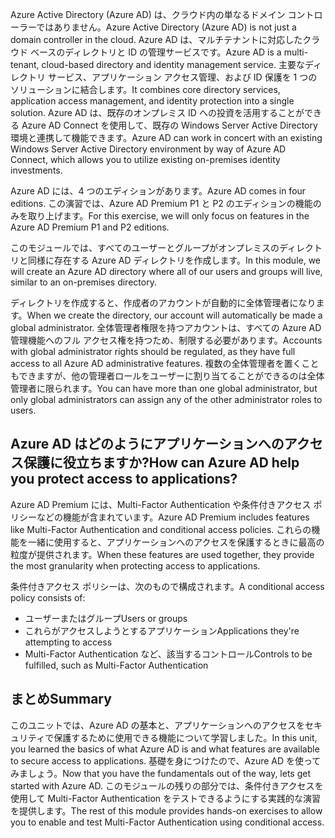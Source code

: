 <span data-ttu-id="d3cfc-101">Azure Active Directory (Azure AD) は、クラウド内の単なるドメイン コントローラーではありません。</span><span class="sxs-lookup"><span data-stu-id="d3cfc-101">Azure Active Directory (Azure AD) is not just a domain controller in the cloud.</span></span> <span data-ttu-id="d3cfc-102">Azure AD は、マルチテナントに対応したクラウド ベースのディレクトリと ID の管理サービスです。</span><span class="sxs-lookup"><span data-stu-id="d3cfc-102">Azure AD is a multi-tenant, cloud-based directory and identity management service.</span></span> <span data-ttu-id="d3cfc-103">主要なディレクトリ サービス、アプリケーション アクセス管理、および ID 保護を 1 つのソリューションに結合します。</span><span class="sxs-lookup"><span data-stu-id="d3cfc-103">It combines core directory services, application access management, and identity protection into a single solution.</span></span> <span data-ttu-id="d3cfc-104">Azure AD は、既存のオンプレミス ID への投資を活用することができる Azure AD Connect を使用して、既存の Windows Server Active Directory 環境と連携して機能できます。</span><span class="sxs-lookup"><span data-stu-id="d3cfc-104">Azure AD can work in concert with an existing Windows Server Active Directory environment by way of Azure AD Connect, which allows you to utilize existing on-premises identity investments.</span></span>

<span data-ttu-id="d3cfc-105">Azure AD には、4 つのエディションがあります。</span><span class="sxs-lookup"><span data-stu-id="d3cfc-105">Azure AD comes in four editions.</span></span> <span data-ttu-id="d3cfc-106">この演習では、Azure AD Premium P1 と P2 のエディションの機能のみを取り上げます。</span><span class="sxs-lookup"><span data-stu-id="d3cfc-106">For this exercise, we will only focus on features in the Azure AD Premium P1 and P2 editions.</span></span>

<span data-ttu-id="d3cfc-107">このモジュールでは、すべてのユーザーとグループがオンプレミスのディレクトリと同様に存在する Azure AD ディレクトリを作成します。</span><span class="sxs-lookup"><span data-stu-id="d3cfc-107">In this module, we will create an Azure AD directory where all of our users and groups will live, similar to an on-premises directory.</span></span>

<span data-ttu-id="d3cfc-108">ディレクトリを作成すると、作成者のアカウントが自動的に全体管理者になります。</span><span class="sxs-lookup"><span data-stu-id="d3cfc-108">When we create the directory, our account will automatically be made a global administrator.</span></span> <span data-ttu-id="d3cfc-109">全体管理者権限を持つアカウントは、すべての Azure AD 管理機能へのフル アクセス権を持つため、制限する必要があります。</span><span class="sxs-lookup"><span data-stu-id="d3cfc-109">Accounts with global administrator rights should be regulated, as they have full access to all Azure AD administrative features.</span></span> <span data-ttu-id="d3cfc-110">複数の全体管理者を置くこともできますが、他の管理者ロールをユーザーに割り当てることができるのは全体管理者に限られます。</span><span class="sxs-lookup"><span data-stu-id="d3cfc-110">You can have more than one global administrator, but only global administrators can assign any of the other administrator roles to users.</span></span>

## <a name="how-can-azure-ad-help-you-protect-access-to-applications"></a><span data-ttu-id="d3cfc-111">Azure AD はどのようにアプリケーションへのアクセス保護に役立ちますか?</span><span class="sxs-lookup"><span data-stu-id="d3cfc-111">How can Azure AD help you protect access to applications?</span></span>

<span data-ttu-id="d3cfc-112">Azure AD Premium には、Multi-Factor Authentication や条件付きアクセス ポリシーなどの機能が含まれています。</span><span class="sxs-lookup"><span data-stu-id="d3cfc-112">Azure AD Premium includes features like Multi-Factor Authentication and conditional access policies.</span></span> <span data-ttu-id="d3cfc-113">これらの機能を一緒に使用すると、アプリケーションへのアクセスを保護するときに最高の粒度が提供されます。</span><span class="sxs-lookup"><span data-stu-id="d3cfc-113">When these features are used together, they provide the most granularity when protecting access to applications.</span></span>

<span data-ttu-id="d3cfc-114">条件付きアクセス ポリシーは、次のもので構成されます。</span><span class="sxs-lookup"><span data-stu-id="d3cfc-114">A conditional access policy consists of:</span></span>

- <span data-ttu-id="d3cfc-115">ユーザーまたはグループ</span><span class="sxs-lookup"><span data-stu-id="d3cfc-115">Users or groups</span></span>
- <span data-ttu-id="d3cfc-116">これらがアクセスしようとするアプリケーション</span><span class="sxs-lookup"><span data-stu-id="d3cfc-116">Applications they're attempting to access</span></span>
- <span data-ttu-id="d3cfc-117">Multi-Factor Authentication など、該当するコントロール</span><span class="sxs-lookup"><span data-stu-id="d3cfc-117">Controls to be fulfilled, such as Multi-Factor Authentication</span></span>

## <a name="summary"></a><span data-ttu-id="d3cfc-118">まとめ</span><span class="sxs-lookup"><span data-stu-id="d3cfc-118">Summary</span></span>

<span data-ttu-id="d3cfc-119">このユニットでは、Azure AD の基本と、アプリケーションへのアクセスをセキュリティで保護するために使用できる機能について学習しました。</span><span class="sxs-lookup"><span data-stu-id="d3cfc-119">In this unit, you learned the basics of what Azure AD is and what features are available to secure access to applications.</span></span> <span data-ttu-id="d3cfc-120">基礎を身につけたので、Azure AD を使ってみましょう。</span><span class="sxs-lookup"><span data-stu-id="d3cfc-120">Now that you have the fundamentals out of the way, lets get started with Azure AD.</span></span> <span data-ttu-id="d3cfc-121">このモジュールの残りの部分では、条件付きアクセスを使用して Multi-Factor Authentication をテストできるようにする実践的な演習を提供します。</span><span class="sxs-lookup"><span data-stu-id="d3cfc-121">The rest of this module provides hands-on exercises to allow you to enable and test Multi-Factor Authentication using conditional access.</span></span>
